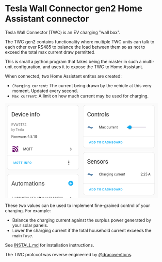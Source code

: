 # Tesla Wall Connector gen2 Home Assistant connector

Tesla Wall Connector (TWC) is an EV charging "wall box".

The TWC gen2 contains functionality where multiple TWC units can talk to each other over RS485 to balance the load between them so as not to exceed the total max current draw permitted.

This is small a python program that fakes being the master in such a multi-unit configuration, 
and uses it to expose the TWC to Home Assistant.

When connected, two Home Assistant entites are created:
 - `Charging current`: The current being drawn by the vehicle at this very moment. Updated every second.
 - `Max current`: A limit on how much current may be used for charging.

![Home Assistant screenshot](hass.png)

These two values can be used to implement fine-grained control of your charging. For example:
  - Balance the charging current against the surplus power generated by your solar panels.
  - Lower the charging current if the total household current exceeds the main fuse.

See [INSTALL.md](INSTALL.md) for installation instructions.

The TWC protocol was reverse engineered by [@dracoventions](https://github.com/dracoventions).
